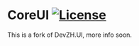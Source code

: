 # CoreUI [![License][License]](LICENSE.md)

[License]: https://img.shields.io/badge/License-MIT-blue.svg

This is a fork of DevZH.UI, more info soon.
